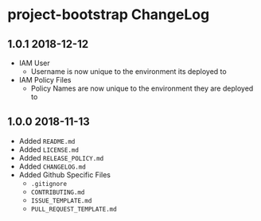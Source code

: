 # project-bootstrap ChangeLog

## 1.0.1 2018-12-12

* IAM User
  * Username is now unique to the environment its deployed to
* IAM Policy Files
  * Policy Names are now unique to the environment they are deployed to

## 1.0.0 2018-11-13

* Added `README.md`
* Added `LICENSE.md`
* Added `RELEASE_POLICY.md`
* Added `CHANGELOG.md`
* Added Github Specific Files
  * `.gitignore`
  * `CONTRIBUTING.md`
  * `ISSUE_TEMPLATE.md`
  * `PULL_REQUEST_TEMPLATE.md`

